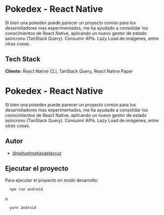 
# Pokedex - React Native

Si bien una pokedex puede parecer un proyecto común para los desarrolladores mas experimentados, me ha ayudado a consolidar los conocimientos de React Native, aplicando un nuevo gestor de estado asíncrono (TanStack Query). Consumir APIs. Lazy Load de imágenes, entre otras cosas.


## Tech Stack

**Cliente:** React Native CLI, TanStack Query, React Native Paper


# Pokedex - React Native

Si bien una pokedex puede parecer un proyecto común para los desarrolladores mas experimentados, me ha ayudado a consolidar los conocimientos de React Native, aplicando un nuevo gestor de estado asíncrono (TanStack Query). Consumir APIs. Lazy Load de imágenes, entre otras cosas.


## Autor

- [@nahuelmatiasdelacruz](https://www.github.com/nahuelmatiasdelacruz)


## Ejecutar el proyecto

Para ejecutar el proyecto en modo desarrollo:

```bash
  npm run android
```

o

```bash
  yarn android
```